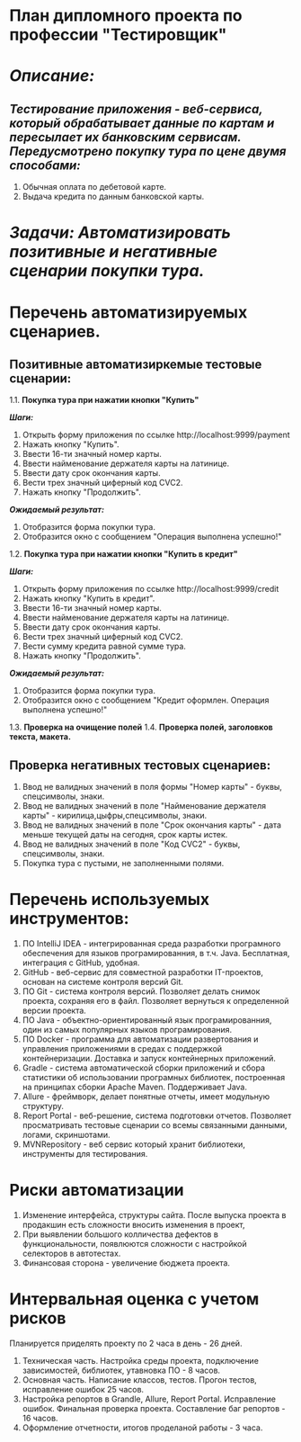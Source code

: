 # **План дипломного проекта по профессии "Тестировщик"**

# ***Описание:***

## *Тестирование приложения - веб-сервиса, который обрабатывает данные по картам и пересылает их банковским сервисам. Передусмотрено покупку тура по цене двумя способами:*
1. Обычная оплата по дебетовой карте.
2. Выдача кредита по данным банковской карты.

# ***Задачи: Автоматизировать позитивные и негативные сценарии покупки тура.***

# **Перечень автоматизируемых сценариев.**

## **Позитивные автоматизиркемые тестовые сценарии:**
1.1. **Покупка тура при нажатии кнопки "Купить"**

***Шаги:***
1. Открыть форму приложения по ссылке http://localhost:9999/payment
2. Нажать кнопку "Купить".
3. Ввести 16-ти значный номер карты.
4. Ввести найменование держателя карты на латинице.
5. Ввести дату срок окончания карты.
5. Вести трех значный циферный код CVC2.
6. Нажать кнопку "Продолжить".

***Ожидаемый результат:***
1. Отобразится форма покупки тура.
2. Отобразится окно с сообщением "Операция выполнена успешно!"

1.2. **Покупка тура при нажатии кнопки "Купить в кредит"**

***Шаги:***
1. Открыть форму приложения по ссылке http://localhost:9999/credit
2. Нажать кнопку "Купить в кредит".
3. Ввести 16-ти значный номер карты.
4. Ввести найменование держателя карты на латинице.
4. Ввести дату срок окончания карты.
5. Вести трех значный циферный код CVC2.
6. Вести сумму кредита равной сумме тура.
7. Нажать кнопку "Продолжить".

***Ожидаемый результат:***
1. Отобразится форма покупки тура.
2. Отобразится окно с сообщением "Кредит оформлен. Операция выполнена успешно!"

1.3. **Проверка на очищение полей**
1.4. **Проверка полей, заголовков текста, макета.**

## **Проверка негативных тестовых сценариев:**
1. Ввод не валидных значений в поля формы "Номер карты" - буквы, спецсимволы, знаки.
2. Ввод не валидных значений в поле "Найменование держателя карты" - кирилица,цыфры,спецсимволы, знаки.
3. Ввод не валидных значений в поле "Срок окончания карты" - дата меньше текущей даты на сегодня, срок карты истек.
4. Ввод не валидных значений в поле "Код CVC2" - буквы, спецсимволы, знаки.
5. Покупка тура с пустыми, не заполненными полями.


 # **Перечень используемых инструментов:**
1. ПО IntelliJ IDEA - интегрированная среда разработки програмного 
обеспечения для языков програмированния, в т.ч. Java. Бесплатная, интеграция с GitHub, удобная.
2. GitHub - веб-сервис для совместной разработки IT-проектов, основан на системе контроля версий Git.
3. ПО Git - система контроля версий. Позволяет делать снимок проекта, сохраняя его в файл. Позволяет вернуться к 
определенной версии проекта.
4. ПО Java - объектно-ориентированный язык програмированния, один из самых популярных языков програмирования.
5. ПО Docker - программа для автоматизации развертования и управления приложениями в средах с поддержкой 
контейнеризации. Доставка и запуск контейнерных приложений.
6. Gradle - система автоматической сборки приложений и сбора статистики об использовании програмных 
библиотек, построенная на принципах сборки Apache Maven. Поддерживает Java.
7. Allure - фреймворк, делает понятные отчеты, имеет модульную структуру.
8. Report Portal - веб-решение, система подготовки отчетов. Позволяет просматривать тестовые сценарии со всемы связанными 
данными, логами, скриншотами.
9. MVNRepository - веб сервис который хранит библиотеки, инструменты для тестирования.

# **Риски автоматизации**
1. Изменение интерфейса, структуры сайта. После выпуска проекта в продакшин есть сложности вносить изменения в проект, 
2. При выявлении большого колличества дефектов в функциональности, появлюются сложности с настройкой селекторов в автотестах.
3. Финансовая сторона - увеличение бюджета проекта.

# **Интервальная оценка с учетом рисков**
Планируется приделять проекту по 2 часа в день - 26 дней.
1. Техническая часть. Настройка среды проекта, подключение зависимостей, библиотек, утавновка ПО - 8 часов.
2. Основная часть. Написание классов, тестов. Прогон тестов, исправление ошибок 25 часов.
3. Настройка репортов в Grandle, Allure, Report Portal. Исправление ошибок. Финальная проверка проекта. 
Составление баг репортов - 16 часов.
4. Оформление отчетности, итогов проделаной работы  - 3 часа.




